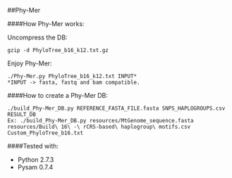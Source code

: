 ##Phy-Mer

####How Phy-Mer works: 

Uncompress the DB:
	
	gzip -d PhyloTree_b16_k12.txt.gz

Enjoy Phy-Mer:
	
	./Phy-Mer.py PhyloTree_b16_k12.txt INPUT*
	*INPUT -> fasta, fastq and bam compatible.


####How to create a Phy-Mer DB:

	./build_Phy-Mer_DB.py REFERENCE_FASTA_FILE.fasta SNPS_HAPLOGROUPS.csv RESULT_DB
	Ex: ./build_Phy-Mer_DB.py resources/MtGenome_sequence.fasta resources/Build\ 16\ -\ rCRS-based\ haplogroup\ motifs.csv Custom_PhyloTree_b16.txt

####Tested with:
* Python 2.7.3
* Pysam 0.7.4
 


